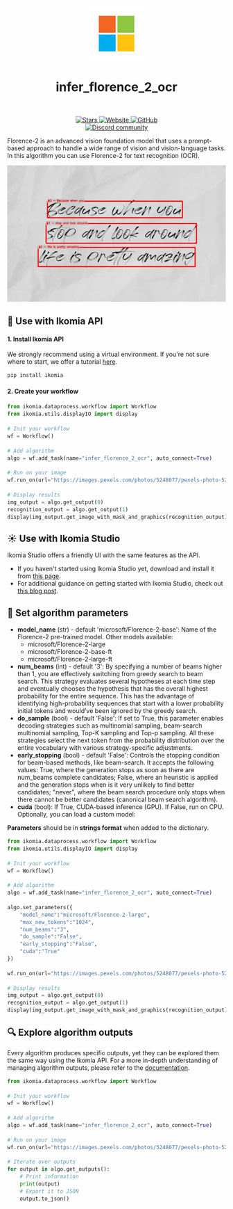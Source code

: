 <div align="center">
  <img src="images/icon.png" alt="Algorithm icon">
  <h1 align="center">infer_florence_2_ocr</h1>
</div>
<br />
<p align="center">
    <a href="https://github.com/Ikomia-hub/infer_florence_2_ocr">
        <img alt="Stars" src="https://img.shields.io/github/stars/Ikomia-hub/infer_florence_2_ocr">
    </a>
    <a href="https://app.ikomia.ai/hub/">
        <img alt="Website" src="https://img.shields.io/website/http/app.ikomia.ai/en.svg?down_color=red&down_message=offline&up_message=online">
    </a>
    <a href="https://github.com/Ikomia-hub/infer_florence_2_ocr/blob/main/LICENSE.md">
        <img alt="GitHub" src="https://img.shields.io/github/license/Ikomia-hub/infer_florence_2_ocr.svg?color=blue">
    </a>    
    <br>
    <a href="https://discord.com/invite/82Tnw9UGGc">
        <img alt="Discord community" src="https://img.shields.io/badge/Discord-white?style=social&logo=discord">
    </a> 
</p>

Florence-2 is an advanced vision foundation model that uses a prompt-based approach to handle a wide range of vision and vision-language tasks. 
In this algorithm you can use Florence-2 for text recognition (OCR). 

![ocr illustration](https://raw.githubusercontent.com/Ikomia-hub/infer_florence_2_ocr/main/images/output.jpg)



## :rocket: Use with Ikomia API

#### 1. Install Ikomia API

We strongly recommend using a virtual environment. If you're not sure where to start, we offer a tutorial [here](https://www.ikomia.ai/blog/a-step-by-step-guide-to-creating-virtual-environments-in-python).

```sh
pip install ikomia
```

#### 2. Create your workflow


```python
from ikomia.dataprocess.workflow import Workflow
from ikomia.utils.displayIO import display

# Init your workflow
wf = Workflow()

# Add algorithm
algo = wf.add_task(name="infer_florence_2_ocr", auto_connect=True)

# Run on your image  
wf.run_on(url="https://images.pexels.com/photos/5248077/pexels-photo-5248077.jpeg?cs=srgb&dl=pexels-leeloothefirst-5248077.jpg&fm=jpg&w=640&h=960")

# Display results
img_output = algo.get_output(0)
recognition_output = algo.get_output(1)
display(img_output.get_image_with_mask_and_graphics(recognition_output), title="Florence-2 OCR")
```

## :sunny: Use with Ikomia Studio

Ikomia Studio offers a friendly UI with the same features as the API.
- If you haven't started using Ikomia Studio yet, download and install it from [this page](https://www.ikomia.ai/studio).
- For additional guidance on getting started with Ikomia Studio, check out [this blog post](https://www.ikomia.ai/blog/how-to-get-started-with-ikomia-studio).

## :pencil: Set algorithm parameters
- **model_name** (str) - default 'microsoft/Florence-2-base': Name of the Florence-2 pre-trained model. Other models available:
    - microsoft/Florence-2-large
    - microsoft/Florence-2-base-ft
    - microsoft/Florence-2-large-ft
- **num_beams** (int) - default '3': By specifying a number of beams higher than 1, you are effectively switching from greedy search to beam search. This strategy evaluates several hypotheses at each time step and eventually chooses the hypothesis that has the overall highest probability for the entire sequence. This has the advantage of identifying high-probability sequences that start with a lower probability initial tokens and would’ve been ignored by the greedy search. 
- **do_sample** (bool) - default 'False': If set to True, this parameter enables decoding strategies such as multinomial sampling, beam-search multinomial sampling, Top-K sampling and Top-p sampling. All these strategies select the next token from the probability distribution over the entire vocabulary with various strategy-specific adjustments.
- **early_stopping** (bool) - default 'False': Controls the stopping condition for beam-based methods, like beam-search. It accepts the following values: True, where the generation stops as soon as there are num_beams complete candidates; False, where an heuristic is applied and the generation stops when is it very unlikely to find better candidates; "never", where the beam search procedure only stops when there cannot be better candidates (canonical beam search algorithm).
- **cuda** (bool): If True, CUDA-based inference (GPU). If False, run on CPU.
Optionally, you can load a custom model: 


**Parameters** should be in **strings format**  when added to the dictionary.

```python
from ikomia.dataprocess.workflow import Workflow
from ikomia.utils.displayIO import display

# Init your workflow
wf = Workflow()

# Add algorithm
algo = wf.add_task(name="infer_florence_2_ocr", auto_connect=True)

algo.set_parameters({
    "model_name":"microsoft/Florence-2-large",
    "max_new_tokens":"1024",
    "num_beams":"3",
    "do_sample":"False",
    "early_stopping":"False",
    "cuda":"True"
})

wf.run_on(url="https://images.pexels.com/photos/5248077/pexels-photo-5248077.jpeg?cs=srgb&dl=pexels-leeloothefirst-5248077.jpg&fm=jpg&w=640&h=960")

# Display results
img_output = algo.get_output(0)
recognition_output = algo.get_output(1)
display(img_output.get_image_with_mask_and_graphics(recognition_output), title="Florence-2 OCR")
```

## :mag: Explore algorithm outputs

Every algorithm produces specific outputs, yet they can be explored them the same way using the Ikomia API. For a more in-depth understanding of managing algorithm outputs, please refer to the [documentation](https://ikomia-dev.github.io/python-api-documentation/advanced_guide/IO_management.html).

```python
from ikomia.dataprocess.workflow import Workflow

# Init your workflow
wf = Workflow()

# Add algorithm
algo = wf.add_task(name="infer_florence_2_ocr", auto_connect=True)

# Run on your image  
wf.run_on(url="https://images.pexels.com/photos/5248077/pexels-photo-5248077.jpeg?cs=srgb&dl=pexels-leeloothefirst-5248077.jpg&fm=jpg&w=640&h=960")

# Iterate over outputs
for output in algo.get_outputs():
    # Print information
    print(output)
    # Export it to JSON
    output.to_json()
```

